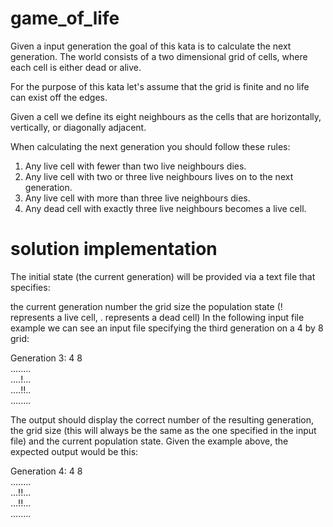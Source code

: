 # game_of_life

Given a input generation the goal of this kata is to calculate the next generation. The world consists of a two dimensional grid of cells, where each cell is either dead or alive.

For the purpose of this kata let's assume that the grid is finite and no life can exist off the edges.

Given a cell we define its eight neighbours as the cells that are horizontally, vertically, or diagonally adjacent.

When calculating the next generation you should follow these rules:

1) Any live cell with fewer than two live neighbours dies.
2) Any live cell with two or three live neighbours lives on to the next generation.
3) Any live cell with more than three live neighbours dies.
4) Any dead cell with exactly three live neighbours becomes a live cell.

# solution implementation
The initial state (the current generation) will be provided via a text file that specifies:

the current generation number
the grid size
the population state (! represents a live cell, . represents a dead cell)
In the following input file example we can see an input file specifying the third generation on a 4 by 8 grid:

Generation 3:
4 8<br />
........<br />
....!...<br />
....!!..<br />
........<br />

The output should display the correct number of the resulting generation, the grid size (this will always be the same as the one specified in the input file) and the current population state. Given the example above, the expected output would be this:

Generation 4:
4 8<br />
........<br />
...!!...<br />
...!!...<br />
........<br />

